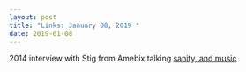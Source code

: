 ```yaml
---
layout: post
title: "Links: January 08, 2019 "
date: 2019-01-08
---
```

2014 interview with Stig from Amebix talking  [sanity, and music](https://www.cvltnation.com/stig-miller-amebix-empowred-lack-opportunity-concentrate-sanity-music/)